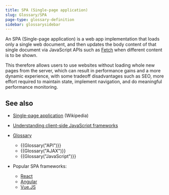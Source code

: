 ```yaml
---
title: SPA (Single-page application)
slug: Glossary/SPA
page-type: glossary-definition
sidebar: glossarysidebar
---
```



An SPA (Single-page application) is a web app implementation that loads only a single web document, and then updates the body content of that single document via JavaScript APIs such as [Fetch](/en-US/docs/Web/API/Fetch_API) when different content is to be shown.

This therefore allows users to use websites without loading whole new pages from the server, which can result in performance gains and a more dynamic experience, with some tradeoff disadvantages such as SEO, more effort required to maintain state, implement navigation, and do meaningful performance monitoring.

## See also

- [Single-page application](https://en.wikipedia.org/wiki/Single-page_application) (Wikipedia)
- [Understanding client-side JavaScript frameworks](/en-US/docs/Learn/Tools_and_testing/Client-side_JavaScript_frameworks)
- [Glossary](/en-US/docs/Glossary)

  - {{Glossary("API")}}
  - {{Glossary("AJAX")}}
  - {{Glossary("JavaScript")}}

- Popular SPA frameworks:

  - [React](https://react.dev/)
  - [Angular](https://angular.io/)
  - [Vue.JS](https://vuejs.org/)
